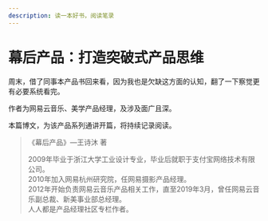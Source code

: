```yaml
---
description: 读一本好书，阅读笔录
---
```


# 幕后产品：打造突破式产品思维

周末，借了同事本产品书回来看，因为我也是欠缺这方面的认知，翻了一下察觉更有必要系统看完。

作者为网易云音乐、美学产品经理，及涉及面广且深。

本篇博文，为该产品系列通讲开篇，将持续记录阅读。



> 《幕后产品》—王诗沐 著
>
> 2009年毕业于浙江大学工业设计专业，毕业后就职于支付宝网络技术有限公司。  
> 2010年加入网易杭州研究院，任网易摄影产品经理。  
> 2012年开始负责网易云音乐产品相关工作，直至2019年3月，曾任网易云音乐副总裁、新美事业部总经理。  
> 人人都是产品经理社区专栏作者。

